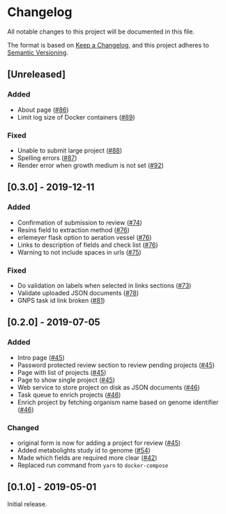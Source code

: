 # Changelog
All notable changes to this project will be documented in this file.

The format is based on [Keep a Changelog](https://keepachangelog.com/en/1.0.0/),
and this project adheres to [Semantic Versioning](https://semver.org/spec/v2.0.0.html).

## [Unreleased]

### Added

* About page ([#86](https://github.com/iomega/paired-data-form/issues/86))
* Limit log size of Docker containers ([#89](https://github.com/iomega/paired-data-form/issues/89))

### Fixed

* Unable to submit large project ([#88](https://github.com/iomega/paired-data-form/issues/88))
* Spelling errors ([#87](https://github.com/iomega/paired-data-form/issues/87))
* Render error when growth medium is not set ([#92](https://github.com/iomega/paired-data-form/issues/92))

## [0.3.0] - 2019-12-11

### Added

* Confirmation of submission to review ([#74](https://github.com/iomega/paired-data-form/issues/74))
* Resins field to extraction method ([#76](https://github.com/iomega/paired-data-form/issues/76))
* erlemeyer flask option to aeration vessel ([#76](https://github.com/iomega/paired-data-form/issues/76))
* Links to description of fields and check list ([#76](https://github.com/iomega/paired-data-form/issues/76))
* Warning to not include spaces in urls ([#75](https://github.com/iomega/paired-data-form/issues/75))

### Fixed

* Do validation on labels when selected in links sections ([#73](https://github.com/iomega/paired-data-form/issues/73))
* Validate uploaded JSON documents ([#78](https://github.com/iomega/paired-data-form/issues/78))
* GNPS task id link broken ([#81](https://github.com/iomega/paired-data-form/issues/81))

## [0.2.0] - 2019-07-05

### Added

* Intro page ([#45](https://github.com/iomega/paired-data-form/issues/45))
* Password protected review section to review pending projects ([#45](https://github.com/iomega/paired-data-form/issues/45))
* Page with list of projects ([#45](https://github.com/iomega/paired-data-form/issues/45))
* Page to show single project ([#45](https://github.com/iomega/paired-data-form/issues/45))
* Web service to store project on disk as JSON documents ([#46](https://github.com/iomega/paired-data-form/issues/46))
* Task queue to enrich projects ([#46](https://github.com/iomega/paired-data-form/issues/46))
* Enrich project by fetching organism name based on genome identifier ([#46](https://github.com/iomega/paired-data-form/issues/46))

### Changed

* original form is now for adding a project for review ([#45](https://github.com/iomega/paired-data-form/issues/45))
* Added metabolights study id to genome ([#54](https://github.com/iomega/paired-data-form/issues/54))
* Made which fields are required more clear ([#42](https://github.com/iomega/paired-data-form/issues/42))
* Replaced run command from `yarn` to `docker-compose`

## [0.1.0] - 2019-05-01

Initial release.
